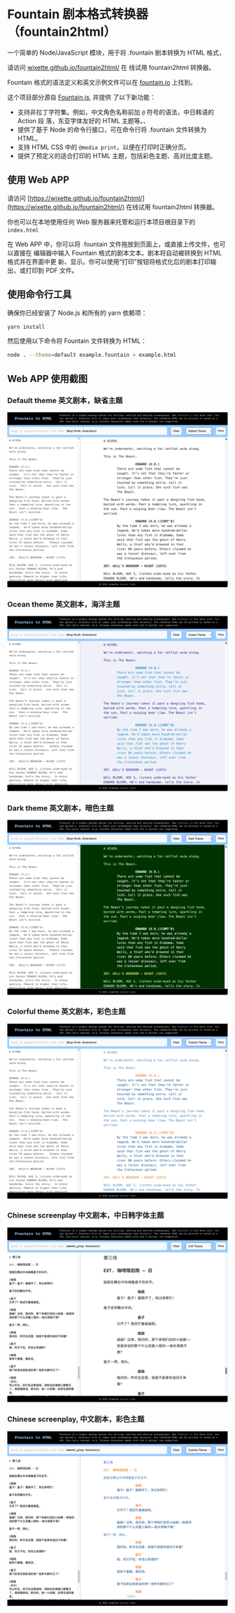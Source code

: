 # Fountain 剧本格式转换器（fountain2html）

一个简单的 Node/JavaScript 模块，用于将 .fountain 剧本转换为 HTML 格式，

请访问
[wixette.github.io/fountain2html/](https://wixette.github.io/fountain2html/) 在
线试用 fountain2html 转换器。

Fountain 格式的语法定义和英文示例文件可以在 [fountain.io](http://fountain.io/) 上找到。

这个项目部分源自 [Fountain.js](https://github.com/mattdaly/Fountain.js), 并提供
了以下新功能：

- 支持非拉丁字符集。例如，中文角色名称前加 `@` 符号的语法，中日韩语的 Action 段
  落，东亚字体友好的 HTML 主题等。、
- 提供了基于 Node 的命令行接口，可在命令行将 .fountain 文件转换为 HTML。
- 支持 HTML CSS 中的 `@media print`，以便在打印时正确分页。
- 提供了预定义的适合打印的 HTML 主题，包括彩色主题、高对比度主题。

## 使用 Web APP

请访问
[https://wixette.github.io/fountain2html/](https://wixette.github.io/fountain2html/)
在线试用 fountain2html 转换器。

你也可以在本地使用任何 Web 服务器来托管和运行本项目根目录下的 `index.html`

在 Web APP 中，你可以将 .fountain 文件拖放到页面上，或直接上传文件，也可以直接在
编辑器中输入 Fountain 格式的剧本文本。剧本将自动被转换到 HTML 格式并在界面中更
新、显示。你可以使用“打印”按钮将格式化后的剧本打印输出，或打印到 PDF 文件。

## 使用命令行工具

确保你已经安装了 Node.js 和所有的 yarn 依赖项：

```bash
yarn install
```

然后使用以下命令将 Fountain 文件转换为 HTML：

```bash
node . --theme=default example.fountain > example.html
```

## Web APP 使用截图

### Default theme 英文剧本，缺省主题

![ScreenShot](./screenshots/001.png)

### Ocean theme 英文剧本，海洋主题

![ScreenShot](./screenshots/002.png)

### Dark theme 英文剧本，暗色主题

![ScreenShot](./screenshots/003.png)

### Colorful theme 英文剧本，彩色主题

![ScreenShot](./screenshots/004.png)

### Chinese screenplay 中文剧本，中日韩字体主题

![ScreenShot](./screenshots/c001.png)

### Chinese screenplay, 中文剧本，彩色主题

![ScreenShot](./screenshots/c002.png)
